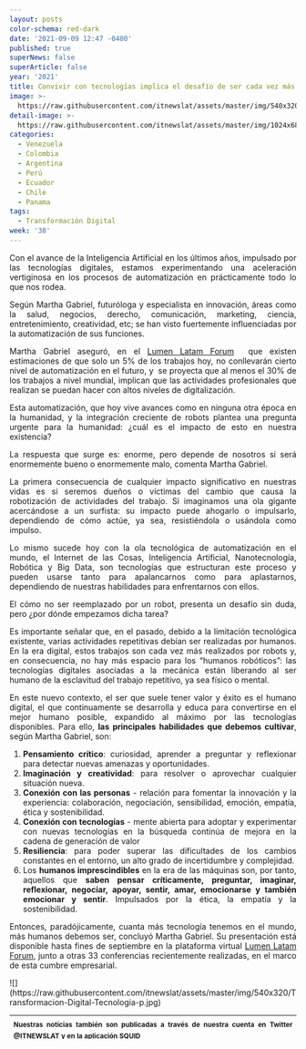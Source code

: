 ```yaml
---
layout: posts
color-schema: red-dark
date: '2021-09-09 12:47 -0400'
published: true
superNews: false
superArticle: false
year: '2021'
title: Convivir con tecnologías implica el desafío de ser cada vez más humanos
image: >-
  https://raw.githubusercontent.com/itnewslat/assets/master/img/540x320/Transformacion-Digital-Tecnologia-p.jpg
detail-image: >-
  https://raw.githubusercontent.com/itnewslat/assets/master/img/1024x680/Transformacion-Digital-Tecnologia-g.jpg
categories:
  - Venezuela
  - Colombia
  - Argentina
  - Perú
  - Ecuador
  - Chile
  - Panama
tags:
  - Transformación Digital
week: '38'
---
```

<p style="text-align: justify;">Con el avance de la Inteligencia Artificial en los últimos años, impulsado por las tecnologías digitales, estamos experimentando una aceleración vertiginosa en los procesos de automatización en prácticamente todo lo que nos rodea.</p>
<p style="text-align: justify;">Según Martha Gabriel, futuróloga y especialista en innovación, áreas como la salud, negocios, derecho, comunicación, marketing, ciencia, entretenimiento, creatividad, etc; se han visto fuertemente influenciadas por la automatización de sus funciones.</p>
<p style="text-align: justify;">Martha Gabriel aseguró, en el <a href="https://brandcom.us4.list-manage.com/track/click?u=9581ae7daa795e06b11c9f476&amp;id=bfa33756b5&amp;e=446b3b5f3e">Lumen Latam Forum</a>  que existen estimaciones de que solo un 5% de los trabajos hoy, no conllevarán cierto nivel de automatización en el futuro, y  se proyecta que al menos el 30% de los trabajos a nivel mundial, implican que las actividades profesionales que realizan se puedan hacer con altos niveles de digitalización.</p>
<p style="text-align: justify;">Esta automatización, que hoy vive avances como en ninguna otra época en la humanidad, y la integración creciente de robots plantea una pregunta urgente para la humanidad: ¿cuál es el impacto de esto en nuestra existencia?</p>
<p style="text-align: justify;">La respuesta que surge es: enorme, pero depende de nosotros si será enormemente bueno o enormemente malo, comenta Martha Gabriel.</p>
<p style="text-align: justify;">La primera consecuencia de cualquier impacto significativo en nuestras vidas es si seremos dueños o víctimas del cambio que causa la robotización de actividades del trabajo. Si imaginamos una ola gigante acercándose a un surfista: su impacto puede ahogarlo o impulsarlo, dependiendo de cómo actúe, ya sea, resistiéndola o usándola como impulso.</p>
<p style="text-align: justify;">Lo mismo sucede hoy con la ola tecnológica de automatización en el mundo, el Internet de las Cosas, Inteligencia Artificial, Nanotecnología, Robótica y Big Data, son tecnologías que estructuran este proceso y pueden usarse tanto para apalancarnos como para aplastarnos, dependiendo de nuestras habilidades para enfrentarnos con ellos.</p>
<p style="text-align: justify;">El cómo no ser reemplazado por un robot, presenta un desafío sin duda, pero ¿por dónde empezamos dicha tarea?</p>
<p style="text-align: justify;">Es importante señalar que, en el pasado, debido a la limitación tecnológica existente, varias actividades repetitivas debían ser realizadas por humanos. En la era digital, estos trabajos son cada vez más realizados por robots y, en consecuencia, no hay más espacio para los “humanos robóticos”: las tecnologías digitales asociadas a la mecánica están liberando al ser humano de la esclavitud del trabajo repetitivo, ya sea físico o mental.</p>
<p style="text-align: justify;">En este nuevo contexto, el ser que suele tener valor y éxito es el humano digital, el que continuamente se desarrolla y educa para convertirse en el mejor humano posible, expandido al máximo por las tecnologías disponibles. Para ello, <strong>las principales habilidades que debemos cultivar</strong>, según Martha Gabriel, son:</p>

<ol style="text-align: justify;">
	<li><strong>Pensamiento crítico</strong>: curiosidad, aprender a preguntar y reflexionar para detectar nuevas amenazas y oportunidades.</li>
	<li><strong>Imaginación y creatividad</strong>: para resolver o aprovechar cualquier situación nueva.</li>
	<li><strong>Conexión con las personas</strong> - relación para fomentar la innovación y la experiencia: colaboración, negociación, sensibilidad, emoción, empatía, ética y sostenibilidad.</li>
	<li><strong>Conexión con tecnologías</strong> - mente abierta para adoptar y experimentar con nuevas tecnologías en la búsqueda continúa de mejora en la cadena de generación de valor</li>
	<li><strong>Resiliencia</strong>: para poder superar las dificultades de los cambios constantes en el entorno, un alto grado de incertidumbre y complejidad.</li>
	<li>Los <strong>humanos imprescindibles</strong> en la era de las máquinas son, por tanto, aquellos que <strong>saben pensar críticamente, preguntar, imaginar, reflexionar, negociar, apoyar, sentir, amar, emocionarse y también emocionar y sentir</strong>. Impulsados por la ética, la empatía y la sostenibilidad.</li>
</ol>
<p style="text-align: justify;">Entonces, paradójicamente, cuanta más tecnología tenemos en el mundo, más humanos debemos ser, concluyó Martha Gabriel. Su presentación está disponible hasta fines de septiembre en la plataforma virtual <a href="https://brandcom.us4.list-manage.com/track/click?u=9581ae7daa795e06b11c9f476&amp;id=68a95dd726&amp;e=446b3b5f3e">Lumen Latam Forum</a>, junto a otras 33 conferencias recientemente realizadas, en el marco de esta cumbre empresarial.</p>
![](https://raw.githubusercontent.com/itnewslat/assets/master/img/540x320/Transformacion-Digital-Tecnologia-p.jpg)

<table style="height: 42px;" width="569">
<tbody>
<tr>
<td style="text-align: justify;"><sub><strong>Nuestras noticias también son publicadas a través de nuestra cuenta en Twitter <a href="https://twitter.com/itnewslat?lang=es">@ITNEWSLAT</a> y en la aplicación <a href="https://squidapp.co/en/">SQUID</a></strong></sub></td>
</tr>
</tbody>
</table>
